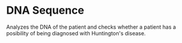 # DNA Sequence

Analyzes the DNA of the patient and checks whether a patient has a posibility of being diagnosed with Huntington's disease.